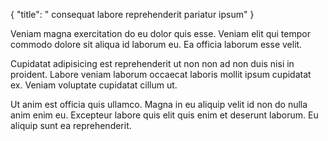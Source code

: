 {
  "title": " consequat labore reprehenderit pariatur ipsum"
}

Veniam magna exercitation do eu dolor quis esse. Veniam elit qui tempor commodo dolore sit aliqua id laborum eu. Ea officia laborum esse velit.

Cupidatat adipisicing est reprehenderit ut non non ad non duis nisi in proident. Labore veniam laborum occaecat laboris mollit ipsum cupidatat ex. Veniam voluptate cupidatat cillum ut.

Ut anim est officia quis ullamco. Magna in eu aliquip velit id non do nulla anim enim eu. Excepteur labore quis elit quis enim et deserunt laborum. Eu aliquip sunt ea reprehenderit.